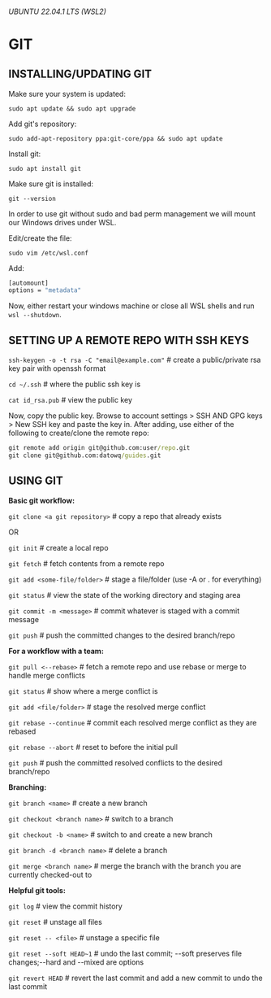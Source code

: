 ###### UBUNTU 22.04.1 LTS (WSL2)
# **GIT**
## INSTALLING/UPDATING GIT

Make sure your system is updated:

`sudo apt update && sudo apt upgrade`

Add git's repository:

`sudo add-apt-repository ppa:git-core/ppa && sudo apt update`

Install git:

`sudo apt install git`

Make sure git is installed:

`git --version`

In order to use git without sudo and bad perm management we will mount our Windows drives
under WSL.

Edit/create the file:

`sudo vim /etc/wsl.conf`

Add:
```cmd
[automount]
options = "metadata"
```

Now, either restart your windows machine or close all WSL shells and run `wsl --shutdown`.

## SETTING UP A REMOTE REPO WITH SSH KEYS
`ssh-keygen -o -t rsa -C "email@example.com"` # create a public/private rsa key pair with openssh format

`cd ~/.ssh`	# where the public ssh key is

`cat id_rsa.pub` # view the public key

Now, copy the public key.
Browse to account settings > SSH AND GPG keys > New SSH key and paste the key in.
After adding, use either of the following to create/clone the remote repo:
```cmd
git remote add origin git@github.com:user/repo.git
git clone git@github.com:datowq/guides.git	
```

## USING GIT
**Basic git workflow:**

`git clone <a git repository>` # copy a repo that already exists

OR

`git init` # create a local repo

`git fetch` # fetch contents from a remote repo

`git add <some-file/folder>` # stage a file/folder (use -A or . for everything)

`git status` # view the state of the working directory and staging area

`git commit -m <message>` # commit whatever is staged with a commit message

`git push` # push the committed changes to the desired branch/repo


**For a workflow with a team:**

`git pull <--rebase>` # fetch a remote repo and use rebase or merge to handle merge conflicts

`git status` # show where a merge conflict is

`git add <file/folder>`	# stage the resolved merge conflict

`git rebase --continue` # commit each resolved merge conflict as they are rebased

`git rebase --abort` # reset to before the initial pull

`git push` # push the committed resolved conflicts to the desired branch/repo


**Branching:**

`git branch <name>`	# create a new branch

`git checkout <branch name>` # switch to a branch

`git checkout -b <name>` # switch to and create a new branch

`git branch -d <branch name>` # delete a branch

`git merge <branch name>` # merge the branch with the branch you are currently checked-out to


**Helpful git tools:**

`git log` # view the commit history

`git reset` # unstage all files

`git reset -- <file>` # unstage a specific file

`git reset --soft HEAD~1` # undo the last commit; --soft preserves file changes;--hard and --mixed are options

`git revert HEAD` # revert the last commit and add a new commit to undo the last commit
